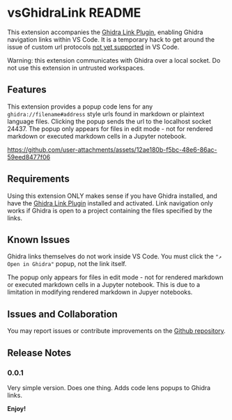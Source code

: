 # vsGhidraLink README

This extension accompanies the [Ghidra Link Plugin](https://github.com/ErikUmble/GhidraLinkPlugin), enabling Ghidra navigation links within VS Code. It is a temporary hack to get around the issue of custom url protocols [not yet supported](https://github.com/microsoft/vscode/issues/133278) in VS Code.

Warning: this extension communicates with Ghidra over a local socket. Do not use this extension in untrusted workspaces.

## Features

This extension provides a popup code lens for any `ghidra://filename#address` style urls found in markdown or plaintext language files. Clicking the popup sends the url to the localhost socket 24437. The popup only appears for files in edit mode - not for rendered markdown or executed markdown cells in a Jupyter notebook.



https://github.com/user-attachments/assets/12ae180b-f5bc-48e6-86ac-59eed8477f06



## Requirements

Using this extension ONLY makes sense if you have Ghidra installed, and have the [Ghidra Link Plugin](https://github.com/ErikUmble/GhidraLinkPlugin) installed and activated. Link navigation only works if Ghidra is open to a project containing the files specified by the links.


## Known Issues

Ghidra links themselves do not work inside VS Code. You must click the `"↗️ Open in Ghidra"` popup, not the link itself.

The popup only appears for files in edit mode - not for rendered markdown or executed markdown cells in a Jupyter notebook. This is due to a limitation in modifying rendered markdown in Jupyer notebooks. 

## Issues and Collaboration
You may report issues or contribute improvements on the [Github repository](https://github.com/ErikUmble/VSGhidraLink).

## Release Notes

### 0.0.1

Very simple version. Does one thing. Adds code lens popups to Ghidra links. 


**Enjoy!**
